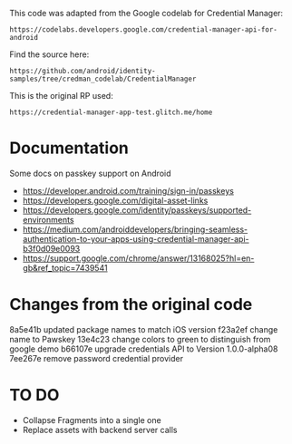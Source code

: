 This code was adapted from the Google codelab for Credential Manager:

	https://codelabs.developers.google.com/credential-manager-api-for-android

Find the source here:

	https://github.com/android/identity-samples/tree/credman_codelab/CredentialManager

This is the original RP used:

	https://credential-manager-app-test.glitch.me/home

# Documentation

Some docs on passkey support on Android

- https://developer.android.com/training/sign-in/passkeys
- https://developers.google.com/digital-asset-links
- https://developers.google.com/identity/passkeys/supported-environments
- https://medium.com/androiddevelopers/bringing-seamless-authentication-to-your-apps-using-credential-manager-api-b3f0d09e0093
- https://support.google.com/chrome/answer/13168025?hl=en-gb&ref_topic=7439541

# Changes from the original code

8a5e41b updated package names to match iOS version
f23a2ef change name to Pawskey
13e4c23 change colors to green to distinguish from google demo
b66107e upgrade credentials API to Version 1.0.0-alpha08
7ee267e remove password credential provider

# TO DO

- Collapse Fragments into a single one
- Replace assets with backend server calls
